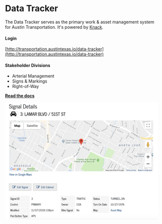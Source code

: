# Data Tracker
The Data Tracker serves as the primary work & asset management system for Austin Transportation. It's powered by [Knack](http://knack.com).

#### Login

[http://transportation.austintexas.io/data-tracker](http://transportation.austintexas.io/data-tracker)

#### Stakeholder Divisions
- Arterial Management
- Signs & Markings
- Right-of-Way

**[Read the docs](https://github.com/cityofaustin/transportation-data-tracker/tree/master/docs)**

![signal details](media/data-tracker-signal-screenshot.png)
